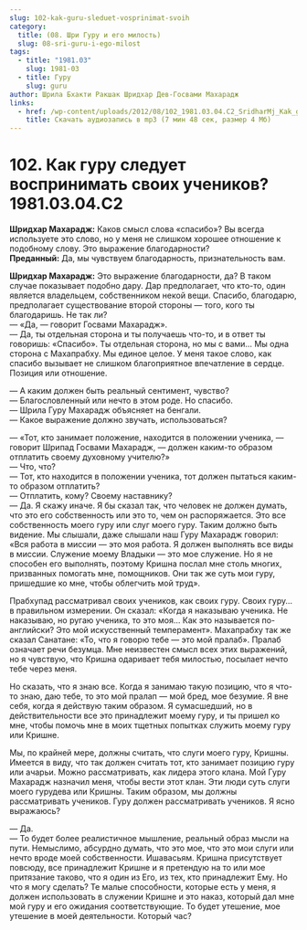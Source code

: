 ```yaml
---
slug: 102-kak-guru-sleduet-vosprinimat-svoih
category:
  title: (08. Шри Гуру и его милость)
  slug: 08-sri-guru-i-ego-milost
tags:
  - title: "1981.03"
    slug: 1981-03
  - title: Гуру
    slug: guru
author: Шрила Бхакти Ракшак Шридхар Дев-Госвами Махарадж
links:
  - href: /wp-content/uploads/2012/08/102_1981.03.04.C2_SridharMj_Kak_guru_sleduyet_vosprinimat_svoih_uchenikov.mp3
    title: Скачать аудиозапись в mp3 (7 мин 48 сек, размер 4 Мб)
---
```


# 102. Как гуру следует воспринимать своих учеников? 1981.03.04.C2

**Шридхар Махарадж:** Каков смысл слова «спасибо»? Вы всегда используете это слово, но у меня не слишком хорошее отношение к подобному слову. Это выражение благодарности?\
**Преданный:** Да, мы чувствуем благодарность, признательность вам.

**Шридхар Махарадж:** Это выражение благодарности, да? В таком случае показывает подобно дару. Дар предполагает, что кто-то, один является владельцем, собственником некой вещи. Спасибо, благодарю, предполагает существование второй стороны — того, кого ты благодаришь. Не так ли?\
— «Да, — говорит Госвами Махарадж».\
— Да, ты отдельная сторона и ты получаешь что-то, и в ответ ты говоришь: «Спасибо». Ты отдельная сторона, но мы с вами… Мы одна сторона с Махапрабху. Мы единое целое. У меня такое слово, как спасибо вызывает не слишком благоприятное впечатление в сердце. Позиция или отношение.

— А каким должен быть реальный сентимент, чувство?\
— Благословленный или нечто в этом роде. Но спасибо.\
— Шрила Гуру Махарадж объясняет на бенгали.\
— Какое выражение должно звучать, использоваться?

— «Тот, кто занимает положение, находится в положении ученика, — говорит Шрипад Госвами Махарадж, — должен каким-то образом отплатить своему духовному учителю?»\
— Что, что?\
— Тот, кто находится в положении ученика, тот должен пытаться каким-то образом отплатить?\
— Отплатить, кому? Своему наставнику?\
— Да. Я скажу иначе. Я бы сказал так, что человек не должен думать, что это его собственность или это то, чем он распоряжается. Это все собственность моего гуру или слуг моего гуру. Таким должно быть видение. Мы слышали, даже слышали наш Гуру Махарадж говорил: «Вся работа в миссии — это моя работа. Я должен выполнять все виды в миссии. Служение моему Владыки — это мое служение. Но я не способен его выполнять, поэтому Кришна послал мне столь многих, призванных помогать мне, помощников. Они так же суть мои гуру, пришедшие ко мне, чтобы облегчить мой труд».

Прабхупад рассматривал своих учеников, как своих гуру. Своих гуру… в правильном измерении. Он сказал: «Когда я наказываю ученика. Не наказываю, но ругаю ученика, то это моя… Как это называется по-английски? Это мой искусственный темперамент». Махапрабху так же сказал Санатане: «То, что я говорю тебе — это мой пралаб». Пралаб означает речи безумца. Мне неизвестен смысл всех этих выражений, но я чувствую, что Кришна одаривает тебя милостью, посылает нечто тебе через меня.

Но сказать, что я знаю все. Когда я занимаю такую позицию, что я что-то знаю, даю тебе, то это мой пралап — мой бред, мое безумие. Я вне себя, когда я действую таким образом. Я сумасшедший, но в действительности все это принадлежит моему гуру, и ты пришел ко мне, чтобы помочь мне в моих тщетных попытках служить моему гуру или Кришне.

Мы, по крайней мере, должны считать, что слуги моего гуру, Кришны. Имеется в виду, что так должен считать тот, кто занимает позицию гуру или ачарьи. Можно рассматривать, как лидера этого клана. Мой Гуру Махарадж назначил меня, чтобы вести этот клан. Эти люди суть слуги моего гурудева или Кришны. Таким образом, мы должны рассматривать учеников. Гуру должен рассматривать учеников. Я ясно выражаюсь?

— Да.\
— То будет более реалистичное мышление, реальный образ мысли на пути. Немыслимо, абсурдно думать, что это мое, что это мои слуги или нечто вроде моей собственности. Ишавасьям. Кришна присутствует повсюду, все принадлежит Кришне и я претендую на то или мое притязание таково, что я один из Его, из тех, кто принадлежит Ему. Но что я могу сделать? Те малые способности, которые есть у меня, я должен использовать в служении Кришне и это наказ, который дал мне мой гуру и его ожидания соответствующие. То будет утешение, мое утешение в моей деятельности. Который час?

